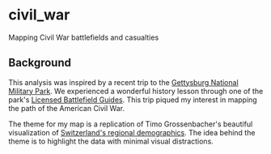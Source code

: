 # civil_war
Mapping Civil War battlefields and casualties

## Background

This analysis was inspired by a recent trip to the [Gettysburg National Military Park](https://www.nps.gov/gett/index.htm). We experienced a wonderful history lesson through one of the park's [Licensed Battlefield Guides](http://gettysburgtourguides.org/). This trip piqued my interest in mapping the path of the American Civil War. 

The theme for my map is a replication of Timo Grossenbacher's beautiful visualization of [Switzerland's regional demographics](https://timogrossenbacher.ch/2016/12/beautiful-thematic-maps-with-ggplot2-only/). The idea behind the theme is to highlight the data with minimal visual distractions.
